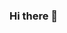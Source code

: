 ### Hi there 👋

<!--
**adoriana/adoriana** is a ✨ _special_ ✨ repository because its `README.md` (this file) appears on your GitHub profile.

Here are some ideas to get you started:

- 🌱 I’m currently learning git 
- 👯 I’m looking to collaborate on multimedia art development
- 📫 How to reach me: send me an email
- 😄 Pronouns:she/her ...
-->
